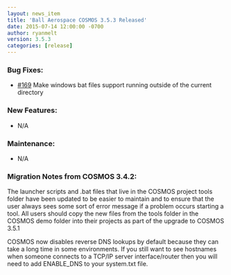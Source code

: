 ```yaml
---
layout: news_item
title: 'Ball Aerospace COSMOS 3.5.3 Released'
date: 2015-07-14 12:00:00 -0700
author: ryanmelt
version: 3.5.3
categories: [release]
---
```


### Bug Fixes:

* [#169](https://github.com/BallAerospace/COSMOS/issues/169) Make windows bat files support running outside of the current directory

### New Features:

* N/A

### Maintenance:

* N/A

### Migration Notes from COSMOS 3.4.2:

The launcher scripts and .bat files that live in the COSMOS project tools folder have been updated to be easier to maintain and to ensure that the user always sees some sort of error message if a problem occurs starting a tool. All users should copy the new files from the tools folder in the COSMOS demo folder into their projects as part of the upgrade to COSMOS 3.5.1

COSMOS now disables reverse DNS lookups by default because they can take a long time in some environments. If you still want to see hostnames when someone connects to a TCP/IP server interface/router then you will need to add ENABLE_DNS to your system.txt file.

